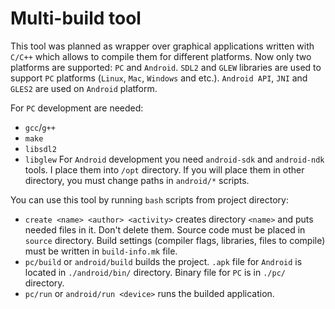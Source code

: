 # Multi-build tool
This tool was planned as wrapper over graphical applications written with `C/C++` which allows to compile them for different platforms.
Now only two platforms are supported: `PC` and `Android`.
`SDL2` and `GLEW` libraries are used to support `PC` platforms (`Linux`, `Mac`, `Windows` and etc.).
`Android API`, `JNI` and `GLES2` are used on `Android` platform.

For `PC` development are needed:
+ `gcc`/`g++`
+ `make`
+ `libsdl2`
+ `libglew`
For `Android` development you need `android-sdk` and `android-ndk` tools. I place them into `/opt` directory. If you will place them in other directory, you must change paths in `android/*` scripts.

You can use this tool by running `bash` scripts from project directory:
+ `create <name> <author> <activity>` creates directory `<name>` and puts needed files in it. Don't delete them. Source code must be placed in `source` directory. Build settings (compiler flags, libraries, files to compile) must be written in `build-info.mk` file.
+ `pc/build` or `android/build` builds the project. `.apk` file for `Android` is located in `./android/bin/` directory. Binary file for `PC` is in `./pc/` directory.
+ `pc/run` or `android/run <device>` runs the builded application.
